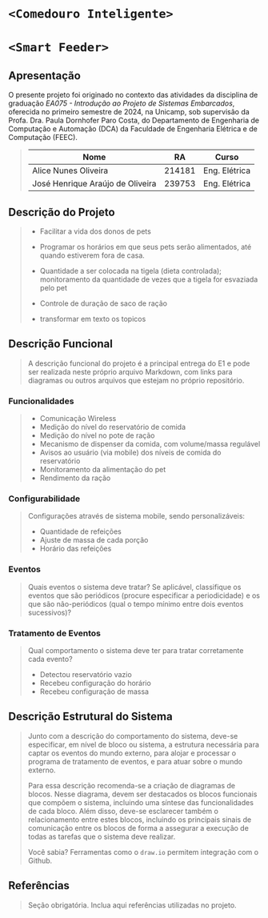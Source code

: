 # `<Comedouro Inteligente>`
# `<Smart Feeder>`

## Apresentação

O presente projeto foi originado no contexto das atividades da disciplina de graduação *EA075 - Introdução ao Projeto de Sistemas Embarcados*, 
oferecida no primeiro semestre de 2024, na Unicamp, sob supervisão da Profa. Dra. Paula Dornhofer Paro Costa, do Departamento de Engenharia de Computação e Automação (DCA) da Faculdade de Engenharia Elétrica e de Computação (FEEC).

> |Nome  | RA | Curso|
> |--|--|--|
> | Alice Nunes Oliveira  | 214181  | Eng. Elétrica|
> | José Henrique Araújo de Oliveira  | 239753  | Eng. Elétrica|


## Descrição do Projeto
> - Facilitar a vida dos donos de pets
> - Programar os horários em que seus pets serão alimentados, até quando estiverem fora de casa.
> - Quantidade a ser colocada na tigela (dieta controlada); monitoramento da quantidade de vezes que a tigela for esvaziada pelo pet
> - Controle de duração de saco de ração
>
> - transformar em texto os topicos


## Descrição Funcional
> A descrição funcional do projeto é a principal entrega do E1 e pode ser realizada neste próprio arquivo Markdown,
> com links para diagramas ou outros arquivos que estejam no próprio repositório.

### Funcionalidades
>- Comunicação Wireless
>- Medição do nível do reservatório de comida
>- Medição do nível no pote de ração
>- Mecanismo de dispenser da comida, com volume/massa regulável
>- Avisos ao usuário (via mobile) dos níveis de comida  do reservatório
>- Monitoramento da alimentação do pet
>- Rendimento da ração

### Configurabilidade
> Configurações através de sistema mobile, sendo personalizáveis:
> - Quantidade de refeições
> - Ajuste de massa de cada porção
> - Horário das refeições

### Eventos
> Quais eventos o sistema deve tratar?
> Se aplicável, classifique os eventos que são periódicos (procure especificar a periodicidade) e os que são não-periódicos
> (qual o tempo mínimo entre dois eventos sucessivos)?

### Tratamento de Eventos
> Qual comportamento o sistema deve ter para tratar corretamente cada evento?
> - Detectou reservatório vazio
> - Recebeu configuração do horário
> - Recebeu configuração de massa

## Descrição Estrutural do Sistema
> Junto com a descrição do comportamento do sistema, deve-se especificar, em nível de bloco ou sistema, a estrutura necessária 
> para captar os eventos do mundo externo, para alojar e processar o programa de tratamento de eventos, e para atuar sobre o mundo externo.
>
> Para essa descrição recomenda-se a criação de diagramas de blocos.
> Nesse diagrama, devem ser destacados os blocos funcionais que compõem o sistema, incluindo uma síntese das funcionalidades de cada bloco.
> Além disso, deve-se esclarecer também o relacionamento entre estes blocos, incluindo os principais sinais de comunicação entre
> os blocos de forma a assegurar a execução de todas as tarefas que o sistema deve realizar.
> 
> Você sabia? Ferramentas como o `draw.io` permitem integração com o Github.
> 

## Referências
> Seção obrigatória. Inclua aqui referências utilizadas no projeto.
